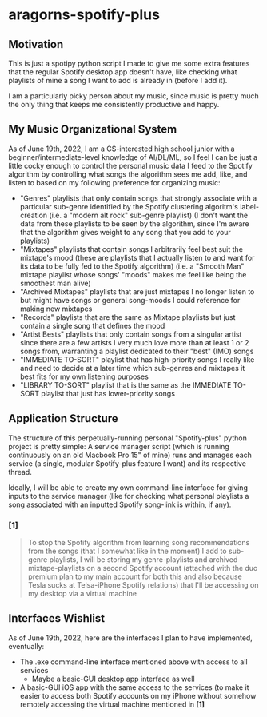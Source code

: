 # aragorns-spotify-plus

## Motivation
This is just a spotipy python script I made to give me some extra features that the regular Spotify desktop app doesn't have, like checking what playlists of mine a song I want to add is already in (before I add it).

I am a particularly picky person about my music, since music is pretty much the only thing that keeps me consistently productive and happy.

## My Music Organizational System
As of June 19th, 2022, I am a CS-interested high school junior with a beginner/intermediate-level knowledge of AI/DL/ML, so I feel I can be just a little cocky enough to control the personal music data I feed to the Spotify algorithm by controlling what songs the algorithm sees me add, like, and listen to based on my following preference for organizing music:
* "Genres" playlists that only contain songs that strongly associate with a particular sub-genre identified by the Spotify clustering algoritm's label-creation (i.e. a "modern alt rock" sub-genre playlist) (I don't want the data from these playlists to be seen by the algorithm, since I'm aware that the algorithm gives weight to any song that you add to your playlists)
* "Mixtapes" playlists that contain songs I arbitrarily feel best suit the mixtape's mood (these are playlists that I actually listen to and want for its data to be fully fed to the Spotify algorithm) (i.e. a "Smooth Man" mixtape playlist whose songs' "moods" makes me feel like being the smoothest man alive)
* "Archived Mixtapes" playlists that are just mixtapes I no longer listen to but might have songs or general song-moods I could reference for making new mixtapes
* "Records" playlists that are the same as Mixtape playlists but just contain a single song that defines the mood
* "Artist Bests" playlists that only contain songs from a singular artist since there are a few artists I very much love more than at least 1 or 2 songs from, warranting a playlist dedicated to their "best" (IMO) songs
* "IMMEDIATE TO-SORT" playlist that has high-priority songs I really like and need to decide at a later time which sub-genres and mixtapes it best fits for my own listening purposes
* "LIBRARY TO-SORT" playlist that is the same as the IMMEDIATE TO-SORT playlist that just has lower-priority songs

## Application Structure
The structure of this perpetually-running personal "Spotify-plus" python project is pretty simple: A service manager script (which is running continuously on an old Macbook Pro 15" of mine) runs and manages each service (a single, modular Spotify-plus feature I want) and its respective thread.

Ideally, I will be able to create my own command-line interface for giving inputs to the service manager (like for checking what personal playlists a song associated with an inputted Spotify song-link is within, if any).

### **\[1\]**
> To stop the Spotify algorithm from learning song recommendations from the songs (that I somewhat like in the moment) I add to sub-genre playlists, I will be storing my genre-playlists and archived mixtape-playlists on a second Spotify account (attached with the duo premium plan to my main account for both this and also because Tesla sucks at Telsa-iPhone Spotify relations) that I'll be accessing on my desktop via a virtual machine

## Interfaces Wishlist
As of June 19th, 2022, here are the interfaces I plan to have implemented, eventually:
* The .exe command-line interface mentioned above with access to all services
    * Maybe a basic-GUI desktop app interface as well
* A basic-GUI iOS app with the same access to the services (to make it easier to access both Spotify accounts on my iPhone without somehow remotely accessing the virtual machine mentioned in **\[1\]**
